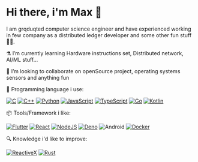 # Hi there, i'm Max 👋

I am grqduqted computer science engineer and have experienced working in few company as a distributed ledger developer and some other fun stuff 👨‍💻. 

:alembic:  I’m currently learning Hardware instructions set, Distributed network, AI/ML stuff...

👯 I’m looking to collaborate on openSource project, operating systems sensors and anything fun

🎨 Programming language i use: 

[![C](https://img.shields.io/badge/c-%2300599C.svg?style=for-the-badge&logo=c&logoColor=white)](https://github.com/enm4x) 
[![C++](https://img.shields.io/badge/c++-%2300599C.svg?style=for-the-badge&logo=c%2B%2B&logoColor=white)](https://github.com/enm4x) 
[![Python](https://img.shields.io/badge/python-3670A0?style=for-the-badge&logo=python&logoColor=ffdd54)](https://github.com/enm4x) 
[![JavaScript](https://img.shields.io/badge/-JavaScript-black?style=for-the-badge&logo=javascript)](https://github.com/enm4x)
[![TypeScript](https://img.shields.io/badge/typescript-%23007ACC.svg?style=for-the-badge&logo=typescript&logoColor=white)](https://github.com/enm4x) 
[![Go](https://img.shields.io/badge/go-%2300ADD8.svg?style=for-the-badge&logo=go&logoColor=white)](https://github.com/enm4x)
[![Kotlin](https://img.shields.io/badge/kotlin-9558B2.svg?style=for-the-badge&logo=kotlin&logoColor=white)](https://github.com/enm4x)

📦 Tools/Framework i like: 

[![Flutter](https://img.shields.io/badge/Flutter-%2302569B.svg?style=for-the-badge&logo=Flutter&logoColor=white)](https://github.com/enm4x) 
[![React](https://img.shields.io/badge/react-%2320232a.svg?style=for-the-badge&logo=react&logoColor=%2361DAFB)](https://github.com/enm4x) 
[![NodeJS](https://img.shields.io/badge/node.js-6DA55F?style=for-the-badge&logo=node.js&logoColor=white)](https://github.com/enm4x) 
[![Deno](https://img.shields.io/badge/-Deno-black?style=for-the-badge&logo=deno&logoColor=blue)](https://github.com/enm4x)
![Android](https://img.shields.io/badge/Android-3DDC84?style=for-the-badge&logo=android&logoColor=white)
[![Docker](https://img.shields.io/badge/-Docker-black?style=for-the-badge&logo=docker)](https://github.com/enm4x) 

🔍 Knowledge i'd like to improve: 

[![ReactiveX](https://img.shields.io/badge/ReactiveX-%23B7178C.svg?style=for-the-badge&logo=reactivex&logoColor=white)](https://github.com/enm4x) 
[![Rust](https://img.shields.io/badge/-Rust-black?style=for-the-badge&logo=rust&link=https://github.com/maxdvlg)](https://github.com/enm4x) 


